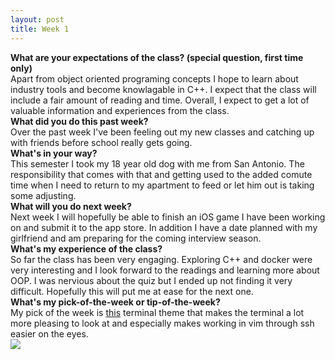 ```yaml
---
layout: post
title: Week 1
---
```


<strong>What are your expectations of the class? (special question, first time only)</strong>
<br>
Apart from object oriented programing concepts I hope to learn about industry tools and become knowlagable in C++. I expect that the class will include a fair amount of reading and time. Overall, I expect to get a lot of valuable information and experiences from the class.
<br>
<strong>What did you do this past week?</strong>
<br>
Over the past week I've been feeling out my new classes and catching up with friends before school really gets going.
<br>
<strong>What's in your way?</strong>
<br>
This semester I took my 18 year old dog with me from San Antonio. The responsibility that comes with that and getting used to the added comute time when I need to return to my apartment to feed or let him out is taking some adjusting.
<br>
<strong>What will you do next week?</strong>
<br>
Next week I will hopefully be able to finish an iOS game I have been working on and submit it to the app store. In addition I have a date planned with my girlfriend and am preparing for the coming interview season.
<br>
<strong>What's my experience of the class?</strong>
<br>
So far the class has been very engaging. Exploring C++ and docker were very interesting and I look forward to the readings and learning more about OOP. I was nervious about the quiz but I ended up not finding it very difficult. Hopefully this will put me at ease for the next one.
<br>
<strong>What's my pick-of-the-week or tip-of-the-week?</strong>
<br>
My pick of the week is <a href="https://github.com/stephenway/monokai.terminal">this</a> terminal theme that makes the terminal a lot more pleasing to look at and especially makes working in vim through ssh easier on the eyes.
<br>
<img src="https://avatars0.githubusercontent.com/u/691520?v=4&u=63151621c59bfa1ec1c84b9d08aa8a3c9034b21b&s=400">
